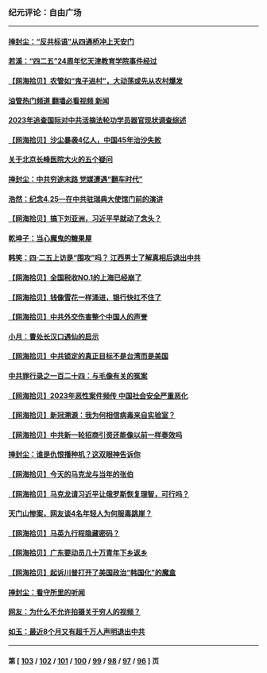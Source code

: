 ### 纪元评论：自由广场
---
#### [掸封尘：“反共标语”从四通桥冲上天安门](../../pages/nsc993/n13979843.md?04240330) 
#### [若溪：“四二五”24周年忆天津教育学院事件经过](../../pages/nsc993/n13979819.md?04240330) 
#### [【网海拾贝】农管如“鬼子进村”，大动荡或先从农村爆发](../../pages/nsc993/n13979567.md?04240330) 
#### [油管热门频道 翻墙必看视频 新闻](ok?04240330)
#### [2023年追查国际对中共活摘法轮功学员器官现状调查综述](../../pages/nsc993/n13979214.md?04240330) 
#### [【网海拾贝】沙尘暴袭4亿人，中国45年治沙失败](../../pages/nsc993/n13978993.md?04240330) 
#### [关于北京长峰医院大火的五个疑问](../../pages/nsc993/n13978987.md?04240330) 
#### [掸封尘：中共穷途末路 党媒遭遇“翻车时代”](../../pages/nsc993/n13978914.md?04240330) 
#### [浩然：纪念4.25—在中共驻瑞典大使馆门前的演讲](../../pages/nsc993/n13978351.md?04240330) 
#### [【网海拾贝】搞下刘亚洲，习近平早就动了念头？](../../pages/nsc993/n13978334.md?04240330) 
#### [乾坤子：当心魔鬼的糖果屋](../../pages/nsc993/n13978294.md?04240330) 
#### [韩笑：四·二五上访是“围攻”吗？ 江西男士了解真相后退出中共](../../pages/nsc993/n13977962.md?04240330) 
#### [【网海拾贝】全国税收NO.1的上海已经崩了](../../pages/nsc993/n13976442.md?04240330) 
#### [【网海拾贝】钱像雪花一样涌进，银行快扛不住了](../../pages/nsc993/n13975661.md?04240330) 
#### [【网海拾贝】中共外交伤害整个中国人的声誉](../../pages/nsc993/n13974936.md?04240330) 
#### [小月：曹处长汉口遇仙的启示](../../pages/nsc993/n13974139.md?04240330) 
#### [【网海拾贝】中共锁定的真正目标不是台湾而是美国](../../pages/nsc993/n13974122.md?04240330) 
#### [中共罪行录之一百二十四：与毛像有关的冤案](../../pages/nsc993/n13974119.md?04240330) 
#### [【网海拾贝】2023年恶性案件频传 中国社会安全严重恶化](../../pages/nsc993/n13973502.md?04240330) 
#### [【网海拾贝】新冠溯源：我为何相信病毒来自实验室？](../../pages/nsc993/n13970728.md?04240330) 
#### [【网海拾贝】中共新一轮招商引资还能像以前一样奏效吗](../../pages/nsc993/n13969682.md?04240330) 
#### [掸封尘：谁是仇恨播种机？这双眼神告诉你](../../pages/nsc993/n13969159.md?04240330) 
#### [【网海拾贝】今天的马克龙与当年的张伯](../../pages/nsc993/n13968976.md?04240330) 
#### [【网海拾贝】马克龙请习近平让俄罗斯恢复理智，可行吗？](../../pages/nsc993/n13968089.md?04240330) 
#### [天门山惨案，网友谈4名年轻人为何服毒跳崖？](../../pages/nsc993/n13967998.md?04240330) 
#### [【网海拾贝】马英九行程隐藏密码？](../../pages/nsc993/n13967296.md?04240330) 
#### [【网海拾贝】广东要动员几十万青年下乡返乡](../../pages/nsc993/n13966396.md?04240330) 
#### [【网海拾贝】起诉川普打开了美国政治“韩国化”的魔盒](../../pages/nsc993/n13965044.md?04240330) 
#### [掸封尘：看守所里的听闻](../../pages/nsc993/n13965394.md?04240330) 
#### [网友：为什么不允许拍摄关于穷人的视频？](../../pages/nsc993/n13965029.md?04240330) 
#### [如玉：最近8个月又有超千万人声明退出中共](../../pages/nsc993/n13964356.md?04240330) 

---
#### 第 [ [103](./103.md?04240330) / [102](./102.md?04240330) / [101](./101.md?04240330) / [100](./100.md?04240330) / [99](./99.md?04240330) / [98](./98.md?04240330) / [97](./97.md?04240330) / [96](./96.md?04240330) ] 页
